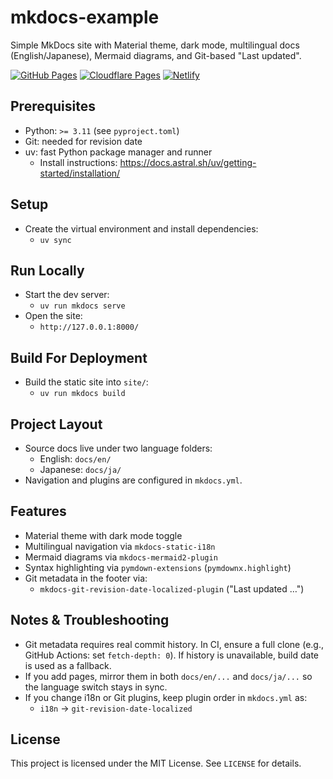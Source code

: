 # mkdocs-example

Simple MkDocs site with Material theme, dark mode, multilingual docs (English/Japanese), Mermaid diagrams, and Git-based "Last updated".

[![GitHub Pages](https://img.shields.io/badge/-GitHub%20Pages-181717?style=for-the-badge&logo=github&logoColor=white)](https://sachitv.github.io/mkdocs-docs-template/)
[![Cloudflare Pages](https://img.shields.io/badge/-Cloudflare%20Pages-F38020?style=for-the-badge&logo=cloudflare&logoColor=white)](https://mkdocs-docs-template.pages.dev/)
[![Netlify](https://img.shields.io/badge/-Netlify-00C7B7?style=for-the-badge&logo=netlify&logoColor=white)](https://mkdocs-docs-template.netlify.app/)

## Prerequisites

- Python: `>= 3.11` (see `pyproject.toml`)
- Git: needed for revision date
- uv: fast Python package manager and runner
  - Install instructions: https://docs.astral.sh/uv/getting-started/installation/

## Setup

- Create the virtual environment and install dependencies:
  - `uv sync`

## Run Locally

- Start the dev server:
  - `uv run mkdocs serve`
- Open the site:
  - `http://127.0.0.1:8000/`

## Build For Deployment

- Build the static site into `site/`:
  - `uv run mkdocs build`

## Project Layout

- Source docs live under two language folders:
  - English: `docs/en/`
  - Japanese: `docs/ja/`
- Navigation and plugins are configured in `mkdocs.yml`.

## Features

- Material theme with dark mode toggle
- Multilingual navigation via `mkdocs-static-i18n`
- Mermaid diagrams via `mkdocs-mermaid2-plugin`
- Syntax highlighting via `pymdown-extensions` (`pymdownx.highlight`)
- Git metadata in the footer via:
  - `mkdocs-git-revision-date-localized-plugin` ("Last updated …")

## Notes & Troubleshooting

- Git metadata requires real commit history. In CI, ensure a full clone (e.g., GitHub Actions: set `fetch-depth: 0`). If history is unavailable, build date is used as a fallback.
- If you add pages, mirror them in both `docs/en/...` and `docs/ja/...` so the language switch stays in sync.
- If you change i18n or Git plugins, keep plugin order in `mkdocs.yml` as:
  - `i18n` → `git-revision-date-localized`

## License

This project is licensed under the MIT License. See `LICENSE` for details.
